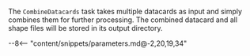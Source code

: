The `CombineDatacards` task takes multiple datacards as input and simply combines them for further processing.
The combined datacard and all shape files will be stored in its output directory.

<div class="dhi_parameter_table">

--8<-- "content/snippets/parameters.md@-2,20,19,34"

</div>
